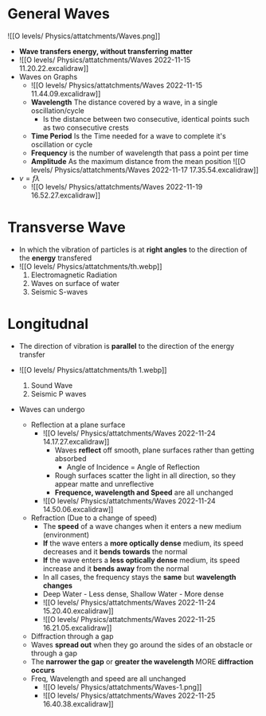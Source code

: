 # General Waves
![[O levels/ Physics/attatchments/Waves.png]]
- **Wave transfers energy, without transferring matter**
- ![[O levels/ Physics/attatchments/Waves 2022-11-15 11.20.22.excalidraw]]
- Waves on Graphs
	- ![[O levels/ Physics/attatchments/Waves 2022-11-15 11.44.09.excalidraw]]
	- **Wavelength** The distance covered by a wave, in a single oscillation/cycle
		- Is the distance between two consecutive, identical points such as two consecutive crests
	- **Time Period** Is the Time needed for a wave to complete it's oscillation or cycle
	- **Frequency** is the number of wavelength that pass a point per time
	- **Amplitude** As the maximum distance from the mean position
	![[O levels/ Physics/attatchments/Waves 2022-11-17 17.35.54.excalidraw]]
- $v = f\lambda$ 
	- ![[O levels/ Physics/attatchments/Waves 2022-11-19 16.52.27.excalidraw]]
# Transverse Wave 
- In which the vibration of particles is at **right angles** to the direction of the **energy** transfered
- ![[O levels/ Physics/attatchments/th.webp]]
  1. Electromagnetic Radiation
  2. Waves on surface of water
  3. Seismic S-waves


# Longitudnal
- The direction of vibration is **parallel** to the direction of the energy transfer
- ![[O levels/ Physics/attatchments/th 1.webp]]
  1. Sound Wave
  2. Seismic P waves

- Waves can undergo
	- Reflection at a plane surface
		- ![[O levels/ Physics/attatchments/Waves 2022-11-24 14.17.27.excalidraw]]
			- Waves **reflect** off smooth, plane surfaces rather than getting absorbed
				- Angle of Incidence = Angle of Reflection
			- Rough surfaces scatter the light in all direction, so they appear matte and unreflective
			- **Frequence, wavelength and Speed** are all unchanged
		- ![[O levels/ Physics/attatchments/Waves 2022-11-24 14.50.06.excalidraw]]
	- Refraction (Due to a change of speed)
		- The **speed** of a wave changes when it enters a new medium (environment)
		- **If** the wave enters a **more optically dense** medium, its speed decreases and it **bends** **towards** the normal
		- **If** the wave enters a **less optically dense** medium, its speed increase and it **bends** **away** from the normal
		- In all cases, the frequency stays the **same** but **wavelength changes**
		- Deep Water - Less dense, Shallow Water - More dense
		- ![[O levels/ Physics/attatchments/Waves 2022-11-24 15.20.40.excalidraw]]
		- ![[O levels/ Physics/attatchments/Waves 2022-11-25 16.21.05.excalidraw]]
	- Diffraction through a gap
	- Waves **spread out** when they go around the sides of an obstacle or through a gap
	- The **narrower the gap** or **greater the wavelength** MORE **diffraction occurs**
	- Freq, Wavelength and speed are all unchanged
		- ![[O levels/ Physics/attatchments/Waves-1.png]]
		- ![[O levels/ Physics/attatchments/Waves 2022-11-25 16.40.38.excalidraw]]